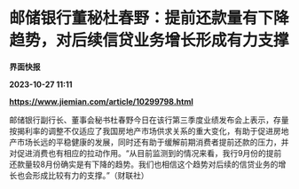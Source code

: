 # 邮储银行董秘杜春野：提前还款量有下降趋势，对后续信贷业务增长形成有力支撑
**界面快报**

**2023-10-27 11:11**

**https://www.jiemian.com/article/10299798.html**

邮储银行副行长、董事会秘书杜春野今日在该行第三季度业绩发布会上表示，存量按揭利率的调整不仅适应了我国房地产市场供求关系的重大变化，有助于促进房地产市场长远的平稳健康的发展，同时还有助于缓解前期消费者提前还款的压力，并对促进消费也有相应的拉动作用。“从目前监测到的情况来看，我行9月份的提前还款量较8月份确实是有下降的趋势。我们也相信这个趋势对后续的信贷业务的增长也会形成比较有力的支撑。”（财联社）